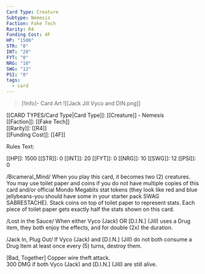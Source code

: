 ```yaml
---
Card Type: Creature
Subtype: Nemesis
Faction: Fake Tech
Rarity: R4
Funding Cost: 4F
HP: "1500"
STR: "0"
INT: "20"
FYT: "0"
NRG: "10"
SWG: "12"
PSI: "0"
tags:
  - card
---
```

> [!info]- Card Art
> ![[Jack Jill Vyco and DIN.png]]

[[CARD TYPES/Card Type|Card Type]]: [[Creature]] - Nemesis  
[[Faction]]: [[Fake Tech]]  
[[Rarity]]: [[R4]]  
[[Funding Cost]]: [[4F]]  

Rules Text:  

[[HP]]: 1500 [[STR]]: 0 [[INT]]: 20 [[FYT]]: 0 [[NRG]]: 10 [[SWG]]: 12 [[PSI]]: 0  

/Bicameral_Mind/ When you play this card, it becomes two (2) creatures. You may use toilet paper and coins if you do not have multiple copies of this card and/or official Mondo Megabits stat tokens (they look like red and blue jellybeans-you should have some in your starter pack SWAG SABRESTACHE). Stack coins on top of toilet paper to represent stats. Each piece of toilet paper gets exactly half the stats shown on this card.  

/Lost in the Sauce/ When either Vyco (Jack) OR [D.I.N.] (Jill) uses a Drug item, they both enjoy the effects, and for double (2x) the duration.  

/Jack In, Plug Out/ If Vyco (Jack) and [D.I.N.] (Jill) do not both consume a Drug Item at least once every (5) turns, destroy them.  

[Bad, Together] Copper wire theft attack.  
300 DMG if both Vyco (Jack) and [D.I.N.] (Jill) are still alive.  